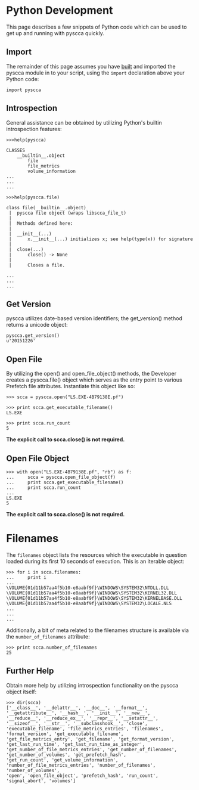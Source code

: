 # Python Development

This page describes a few snippets of Python code which can be used to get up and running with pyscca quickly.

## Import

The remainder of this page assumes you have [built](https://github.com/libyal/libscca/wiki/Building) and imported the pyscca module in to your script, using the ```import``` declaration above your Python code:

```import pyscca```

## Introspection

General assistance can be obtained by utilizing Python's builtin introspection features:

```
>>>help(pyscca)

CLASSES
    __builtin__.object
        file
        file_metrics
        volume_information    
...
...
...

```

```
>>>help(pyscca.file)

class file(__builtin__.object)
 |  pyscca file object (wraps libscca_file_t)
 |  
 |  Methods defined here:
 |  
 |  __init__(...)
 |      x.__init__(...) initializes x; see help(type(x)) for signature
 |  
 |  close(...)
 |      close() -> None
 |      
 |      Closes a file.

...
...
...
```

## Get Version

pyscca utilizes date-based version identifiers; the get_version() method returns a unicode object:

```
pyscca.get_version()
u'20151226'
```

## Open File

By utilizing the open() and open_file_object() methods, the Developer creates a pyscca.file() object which serves as the entry point to various Prefetch file attributes. Instantiate this object like so:

```
>>> scca = pyscca.open("LS.EXE-4B79138E.pf")

>>> print scca.get_executable_filename()
LS.EXE

>>> print scca.run_count
5
```

**The explicit call to scca.close() is not required.**

## Open File Object

```
>>> with open("LS.EXE-4B79138E.pf", "rb") as f:
...     scca = pyscca.open_file_object(f)
...     print scca.get_executable_filename()
...     print scca.run_count
... 
LS.EXE
5
```

**The explicit call to scca.close() is not required.**

# Filenames

The ```filenames``` object lists the resources which the executable in question loaded during its first 10 seconds of execution. This is an iterable object:

```
>>> for i in scca.filenames:
...     print i
... 
\VOLUME{01d11b57aa4f5b10-e8aabf9f}\WINDOWS\SYSTEM32\NTDLL.DLL
\VOLUME{01d11b57aa4f5b10-e8aabf9f}\WINDOWS\SYSTEM32\KERNEL32.DLL
\VOLUME{01d11b57aa4f5b10-e8aabf9f}\WINDOWS\SYSTEM32\KERNELBASE.DLL
\VOLUME{01d11b57aa4f5b10-e8aabf9f}\WINDOWS\SYSTEM32\LOCALE.NLS
...
...
...
```

Additionally, a bit of meta related to the filenames structure is available via the ```number_of_filenames``` attribute:

```
>>> print scca.number_of_filenames
25
```

## Further Help

Obtain more help by utilizing introspection functionality on the pyscca object itself:

```
>>> dir(scca)
['__class__', '__delattr__', '__doc__', '__format__', '__getattribute__', '__hash__', '__init__', '__new__',
'__reduce__', '__reduce_ex__', '__repr__', '__setattr__', '__sizeof__', '__str__', '__subclasshook__', 'close',
'executable_filename', 'file_metrics_entries', 'filenames', 'format_version', 'get_executable_filename',
'get_file_metrics_entry', 'get_filename', 'get_format_version', 'get_last_run_time', 'get_last_run_time_as_integer',
'get_number_of_file_metrics_entries', 'get_number_of_filenames', 'get_number_of_volumes', 'get_prefetch_hash',
'get_run_count', 'get_volume_information', 'number_of_file_metrics_entries', 'number_of_filenames', 'number_of_volumes',
'open', 'open_file_object', 'prefetch_hash', 'run_count', 'signal_abort', 'volumes']

```
